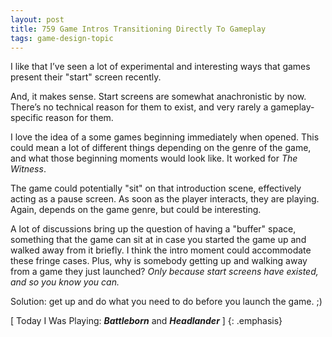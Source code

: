 ```yaml
---
layout: post
title: 759 Game Intros Transitioning Directly To Gameplay
tags: game-design-topic
---
```

I like that I’ve seen a lot of experimental and interesting ways that games present their "start" screen recently.

And, it makes sense.  Start screens are somewhat anachronistic by now.  There’s no technical reason for them to exist, and very rarely a gameplay-specific reason for them.

I love the idea of a some games beginning immediately when opened.  This could mean a lot of different things depending on the genre of the game, and what those beginning moments would look like.  It worked for *The Witness*.

The game could potentially "sit" on that introduction scene, effectively acting as a pause screen.  As soon as the player interacts, they are playing.  Again, depends on the game genre, but could be interesting.

A lot of discussions bring up the question of having a "buffer" space, something that the game can sit at in case you started the game up and walked away from it briefly.  I think the intro moment could accommodate these fringe cases.  Plus, why is somebody getting up and walking away from a game they just launched?  *Only because start screens have existed, and so you know you can.*

Solution: get up and do what you need to do before you launch the game. ;)

[ Today I Was Playing: ***Battleborn*** and ***Headlander*** ]
{: .emphasis}